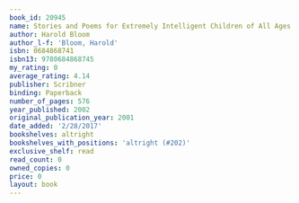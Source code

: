 ```yaml
---
book_id: 20945
name: Stories and Poems for Extremely Intelligent Children of All Ages
author: Harold Bloom
author_l-f: 'Bloom, Harold'
isbn: 0684868741
isbn13: 9780684868745
my_rating: 0
average_rating: 4.14
publisher: Scribner
binding: Paperback
number_of_pages: 576
year_published: 2002
original_publication_year: 2001
date_added: '2/28/2017'
bookshelves: altright
bookshelves_with_positions: 'altright (#202)'
exclusive_shelf: read
read_count: 0
owned_copies: 0
price: 0
layout: book
---
```

